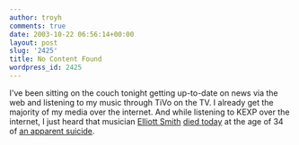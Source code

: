 ```yaml
---
author: troyh
comments: true
date: 2003-10-22 06:56:14+00:00
layout: post
slug: '2425'
title: No Content Found
wordpress_id: 2425
---
```


I've been sitting on the couch tonight getting up-to-date on news via the web and listening to my music through TiVo on the TV. I already get the majority of my media over the internet. And while listening to KEXP over the internet, I just heard that musician [Elliott Smith](http://www.rollingstone.com/artists/bio.asp?oid=4239&cf=4239) [ died today](http://www.sweetadeline.net/) at the age of 34 of [an apparent suicide](http://www.undercover.com.au/news/2003/20031022_elliottsmith.html).
